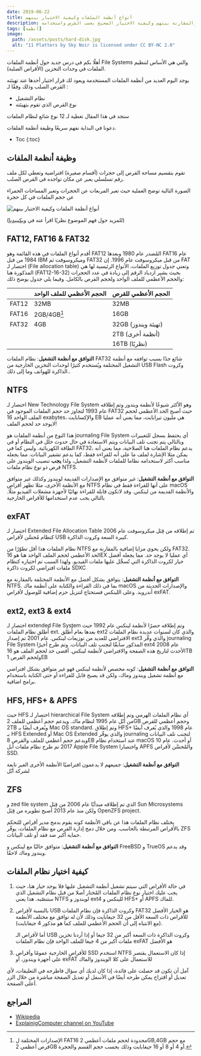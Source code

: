 ```yaml
---
date: 2019-06-22
title: أنواع أنظمة الملفات وكيفية الاختيار بينهم
description: شرح واضح ﻷشهر أنواع أنظمة الملفات والمقارنة بينهم وكيفية الاختيار الصحيح بحسب القرص واستخدامه FAT23,exFAT NTFS, ext, ext4, HFS
tags: [أنظمة]
image:
  path: /assets/posts/hard-disk.jpg
  alt: "11 Platters by Sky Noir is licensed under CC BY-NC 2.0"
---
```


أهلًا بكم في درس جديد حول أنظمة الملفات File Systems والتي هي الأساس لتنظيم الملفات في وحدات التخزين (الأقراص الصلبة).

يوجد اليوم العديد من أنظمة الملفات المستخدمة ويعود لك قرار اختيار أحدها عند تهيئته القرص الصلب وذلك وفقًا لـ :

* نظام التشغيل 
* نوع القرص الذي تقوم بتهيئته

ستجد في هذا المقال تغطية لـ 12 نوع شائع لنظام الملفات

دعونا في البداية نفهم سريعًا وظيفة أنظمة الملفات.

* Toc
{:toc}

## وظيفة أنظمة الملفات

تقوم بتقسيم مساحة القرص إلى حجرات (أقسام صغيرة) افتراضية وتعطي لكل ملف رقم تسلسلي يعبر عن مكان تواجده في القرص الصلب.

الصورة التالية توضح العملية حيث تعبر المربعات عن الحجرات وتعبر المساحات الحمراء عن حجم الملفات في كل حجرة

![أنواع أنظمة الملفات وكيفية الاختيار بينهم](/assets/file-systems.jpg)


(للمزيد حول فهم الموضوع نظريًا اقرأ عنه في [ويكيبيديا](https://ar.wikipedia.org/wiki/نظام_الملفات))


## FAT12, FAT16 & FAT32

أقدم أنواع الملفات في هذه القائمة وهو FAT12 المُصدر عام 1980 وبعدها FAT16 عام 1984 من قبل IBM وميكروسوفت ثم FAT32 من قبل ميكروسوفت عام 1996.
إن FAT اختصار لـ (File allocation table) وتعني جدول توزيع الملفات، الأنواع الرئيسية لها هي المذكورة هنا (FAT12-16-32) بحيث يشير ازدياد الرقم إلى زيادة في عدد الحجرات والحجم الأعظمي للملف الواحد ولحجم القرص بالكامل. وفيما يلي جدول يوضح ذلك:

|	|الحجم الأعظمي للملف الواحد | الحجم الأعظمي للقرص
|-----|------|---------
|FAT12|32MB|32MB
|FAT16|2GB/4GB[^1]|16GB
|FAT32|4GB|32GB (تهيئة ويندوز)
|||2TB (أنظمة أخرى)
|||16TB (نظريًا)

[^1]: الإصدارات المختلفة ل FAT16 محدودة لحجم ملفات أعظمي 2GB,4GB مع حجم قرص أعظمي 2GB أو 4 أو 8 أو 16 جيغابايت وذلك بحسب حجم القسم والحجرة.

**التوافق مع أنظمة التشغيل**: نظام الملفات FAT32 شائع جدًا بسبب توافقه مع أنظمة التشغيل المختلفة ويُستخدم كثيرًا لوحدات التخزين الخارجية من USB Flash وكروت الذاكرة للهواتف وما إلى ذلك..

## NTFS 
اختصار لـ New Technology File System وهو الأكثر شيوعًا ﻷنظمة ويندوز وتم إطلاقه عام 1993 لتجاوز حد حجم الملفات الموجود في FAT32 حيث أصبح الحد الأعظمي لحجم الملف الواحد 16 exabytes، والإكسابايت EB هي مليون تيرابايت، مما يعني أنه عمليا لايوجد حد لحجم الملف!

هذا النوع من أنظمة الملفات هو journaling File System أي يحتفظ بسجل للتغييرات وبالتالي يتم تجنب تلف البيانات ويتم الاستعادة في حال حدوث خلل في النظام أو في الطاقة الكهربائية.
وليس كما في FAT32، يدعم نظام الملفات هنا الصلاحية، مما يعني أنه يمكن مثلا الإشارة لملف ما على أنه للقراءة فقط، كما يدعم تشفير البيانات. مما يجعله مناسب أكثر لاستخدامه نظاما للملفات ﻷنظمة التشغيل، ولذا **يجب** تنصيب الويندوز على قرص ذو نوع نظام ملفات NTFS.

**التوافق مع أنظمة التشغيل**: غير متوافق مع الإصدارات القديمة لويندوز وكذلك غير متوافق مع الأنظمة الأخرى، مثلا تظهر أقراص NTFS على أنها للقراءة فقط في نظام macOS والأنظمة القديمة من لينكس. وقد لاتكون قابلة للقراءة نهائيًا لأجهزة مشغلات الفيديو مثلًا. بالتالي يجب عدم استخدامها للأقراص الخارجية

## exFAT

اختصار لـ Extended File Allocation Table تم إطلاقه من قِبَل ميكروسوفت عام 2006 كنظام مُحسَّن لأقراص USB كبيرة السعة وكروت الذاكرة.

نظام الملفات هذا أقل تطوّرًا من NTFS ولكن يحوي مزايا إضافية بالمقارنة مع FAT32. 
الحد الأعظمي لحجم الملف الواحد هنا هو 16EX أي عمليا لا يوجد حد. مما يجعله أفضل خيار لكروت الذاكرة التي تٌسجَّل عليها ملفات الفيديو. ولهذا السبب تم اختياره كنظام ملفات افتراضي لكروت ذاكرة SDXC

**التوافق مع أنظمة التشغيل**: يتوافق بشكل أفضل مع الأنظمة المختلفة بالمقارنة مع NTFS. بما في ذلك القراءة والكتابة على أنظمة ماك macOS والإصدارات الحديثة من أندرويد. وعلى اللينكس فستحتاج لتنزيل حزم إضافية للوصول لأقراص exFAT.

## ext2, ext3 & ext4

اختصار لـ extended File System وتم إطلاقه حصرًا ﻷنظمة لينكس عام 1992 حيث أُطلق نظام الملفات ext.
بعدها بعام أُطلق ext2 والذي كان لسنوات عديدة نظام الملفات الافتراضي للعديد من توزيعات لينكس.
عام 2001 تم إصدار ext3 والذي وفَّر journaling File System المذكور سابقّا لتجنب تلف البيانات.
وتم طرح أخيرًا ext4 عام 2008 الأحدث لتاريخ هذه الصفحة والافتراضي ﻷنظمة لينكس.
أقصى حد لحجم الملف هو 16TB ولحجم القرص 1EB 

**التوافق مع أنظمة التشغيل**: كونه مخصص لأنظمة لينكس فهو غير متوافق بشكل افتراضي مع أنظمة تشغيل ويندوز وماك، ولكن قد يصبح قابل للقراءة أو حتى الكتابة باستخدام برامج اضافية.

## HFS, HFS+ & APFS

حيث HFS اختصار لـ hierarchical File System أي نظام الملفات الهرمي وتم إطلاقه من أبّل عام 1995 لنظام ماك. ويدعم حجم أعظمي للملف 2GB وحجم أعظمي للقرص 2TB ويُعرف أيضًا بـ Mac OS standard.
وتم إطلاق HFS+ عام 1998 والذي يُعرف أيضًا بـ HFS Extended أو Mac OS Extended والذي يوفّر journaling لتجنب تلف البيانات ويدعم حجم أعظمي للملف والقرص 8EB عند استخدام نظام macOS 10 أو أحدث.
عام 2017 تم طرح نظام ملفات أبل Apple File System واختصارا APFS والمٌحسَّن ﻷقراص SSD.

**التوافق مع أنظمة التشغيل**: جميعهم لا يدعمون افتراضيًا الأنظمة الأخرى الغير تابعة لشركة أبّل

## ZFS

و zed file system الذي تم إطلاقه مبدأيًا عام 2006 من قِبَل Sun Microsystems ولكن منذ عام 2013 أصبح تطويره من قِبَل OpenZFS project.

يختلف نظام الملفات هذا عن باقي الأنظمة كونه يقوم بدمج مدير أقراص للتحكم بالأقراص المرتبطة بالحاسب. ومن خلال دمج إدارة القرص مع نظام الملفات، يوفّر ZFS حماية أكبر ضد فقد أو تلف البيانات.

**التوافق مع أنظمة التشغيل**: متوافق حاليًا مع لينكس و FreeBSD و TrueOS وقد يدعم ويندوز وماك لاحقًا.

## كيفية اختيار نظام الملفات

1. في حالة الأقراص التي سيتم تشغيل أنظمة التشغيل عليها فلا يوجد خيار هنا، حيث يجب عليك اختيار نوع نظام الملفات المٌختار أصلا من قبل نظام التشغيل الذي ستنصّبه. هذا يعني NTFS لويندوز و ext4 للينكس و HFS+ أو APFS للماك.

2. بالنسبة ﻷقراص USB وكروت الذاكرة فإن نظام الملفات FAT32 هو الخيار الأفضل للأقراص ذات السعة الأقل من 32 جيغابايت وذلك ﻷن له توافق مع مختلف الأنظمة (مع الانتباه إلى أن الحجم الأعظمي للملف كما هو مذكور 4 جيغابايت).

      أما لأقراص الـ USB وكروت الذاكرة ذات السعة أكبر من 32 جيغا أو إذا أردنا تخزين ملفات أكبر من 4 جيغا للملف الواحد فإن نظام الملفات exFAT هو الأفضل

3. للأقراص الخارجية عمومًا وأقراص SSD استخدم NTFS إذا كان الاستعمال يقتصر على أجهزة ويندوز، أو exFAT للاستعمال على كلا الويندوز والماك

آمل أن تكون قد حصلت على فائدة، إذا كان لديك أي سؤال فاطرحه في التعليقات، ﻷي تعديل أو اقتراح يمكن طرحه أيضًا في الأسفل أو تعديل الصفحة مباشرة من خلال الزر أعلى الصفحة.

## المراجع
* [Wikipedia](https://en.wikipedia.org/wiki/Comparison_of_file_systems)
* [ExplainigComputer channel on YouTube](https://www.youtube.com/watch?v=_h30HBYxtws)


